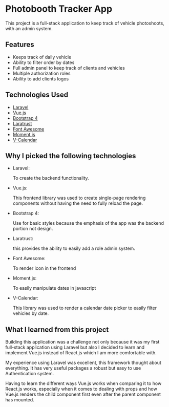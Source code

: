 # Photobooth Tracker App

This project is a full-stack application to keep track of vehicle photoshoots, with an admin system.

## Features

-   Keeps track of daily vehicle
-   Ability to filter order by dates
-   Full admin panel to keep track of clients and vehicles
-   Multiple authorization roles
-   Ability to add clients logos

## Technologies Used

-   [Laravel](https://laravel.com/)
-   [Vue.js](https://vuejs.org/)
-   [Bootstrap 4](https://getbootstrap.com/)
-   [Laratrust](https://laratrust.santigarcor.me/)
-   [Font Awesome](https://fontawesome.com/)
-   [Moment.js](https://momentjs.com/)
-   [V-Calendar](https://vcalendar.io/)

## Why I picked the following technologies

-   Laravel:

    To create the backend functionality.

-   Vue.js:

    This frontend library was used to create single-page rendering components without having the need to fully reload the page.

-   Bootstrap 4:

    Use for basic styles because the emphasis of the app was the backend portion not design.

-   Laratrust:

    this provides the ability to easily add a role admin system.

-   Font Awesome:

    To render icon in the frontend

-   Moment.js:

    To easily manipulate dates in javascript

-   V-Calendar:

    This library was used to render a calendar date picker to easily filter vehicles by date.

## What I learned from this project

Building this application was a challenge not only because it was my first full-stack application using Laravel but also I decided to learn and implement Vue.js instead of React.js which I am more comfortable with.

My experience using Laravel was excellent, this framework thought about everything. It has very useful packages a robust but easy to use Authentication system.

Having to learn the different ways Vue.js works when comparing it to how React.js works, especially when it comes to dealing with props and how Vue.js renders the child component first even after the parent component has mounted.
